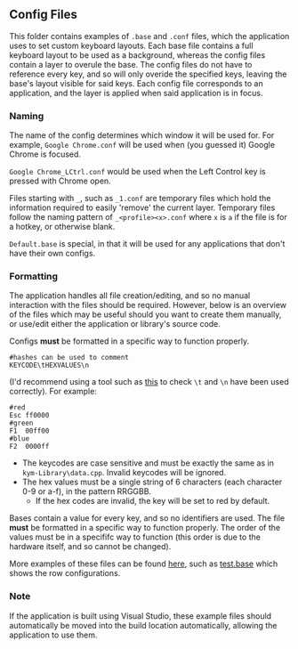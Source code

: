 ## Config Files

This folder contains examples of `.base` and `.conf` files, which the application uses to set custom keyboard layouts.
Each base file contains a full keyboard layout to be used as a background, whereas the config files contain a layer to overule the base. The config files do not have to reference every key, and so will only overide the specified keys, leaving the base's layout visible for said keys.
Each config file corresponds to an application, and the layer is applied when said application is in focus.
### Naming
 The name of the config determines which window it will be used for. For example, `Google Chrome.conf` will be used when (you guessed it) Google Chrome is focused.

 `Google Chrome_LCtrl.conf` would be used when the Left Control key is pressed with Chrome open.

 Files starting with `_`, such as `_1.conf` are temporary files which hold the information required to easily 'remove' the current layer. Temporary files follow the naming pattern of `_<profile><x>.conf` where `x` is `a` if the file is for a hotkey, or otherwise blank.

`Default.base` is special, in that it will be used for any applications that don't have their own configs.

### Formatting

The application handles all file creation/editing, and so no manual interaction with the files should be required. However, below is an overview of the files which may be useful should you want to create them manually, or use/edit either the application or library's source code.

Configs **must** be formatted in a specific way to function properly.
```
#hashes can be used to comment
KEYCODE\tHEXVALUES\n
```
(I'd recommend using a tool such as [this](https://onlinestringtools.com/escape-string) to check `\t` and `\n` have been used correctly).
For example:
```
#red
Esc ff0000
#green
F1	00ff00
#blue
F2	0000ff
```
- The keycodes are case sensitive and must be exactly the same as in `kym-Library\data.cpp`. Invalid keycodes will be ignored.
- The hex values must be a single string of 6 characters (each character 0-9 or a-f), in the pattern RRGGBB.
	- If the hex codes are invalid, the key will be set to red by default.

Bases contain a value for every key, and so no identifiers are used. The file **must** be formatted in a specific way to function properly. The order of the values must be in a specififc way to function (this order is due to the hardware itself, and so cannot be changed).

More examples of these files can be found [here](https://github.com/Razzula/keymeleon/tree/b33e9231d6031c331e52dc89960bd35050ec1721), such as [test.base](https://github.com/Razzula/keymeleon/blob/b33e9231d6031c331e52dc89960bd35050ec1721/keymeleon-console/test.base) which shows the row configurations.

### Note
If the application is built using Visual Studio, these example files should automatically be moved into the build location automatically, allowing the application to use them.